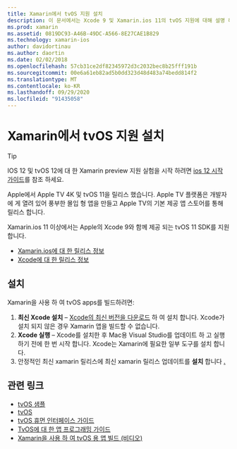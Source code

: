 ```yaml
---
title: Xamarin에서 tvOS 지원 설치
description: 이 문서에서는 Xcode 9 및 Xamarin.ios 11의 tvOS 지원에 대해 설명 하 고 Xamarin을 사용 하 여 tvOS 앱을 개발 하도록 설정 하는 방법에 대 한 간략 한 지침을 제공 합니다.
ms.prod: xamarin
ms.assetid: 0819DC93-A46B-49DC-A566-8E27CAE1B829
ms.technology: xamarin-ios
author: davidortinau
ms.author: daortin
ms.date: 02/02/2018
ms.openlocfilehash: 57cb31ce2df82345972d3c2032bec8b25fff191b
ms.sourcegitcommit: 00e6a61eb82ad5b0dd323d48d483a74bedd814f2
ms.translationtype: MT
ms.contentlocale: ko-KR
ms.lasthandoff: 09/29/2020
ms.locfileid: "91435058"
---
```

# <a name="installing-tvos-support-in-xamarin"></a>Xamarin에서 tvOS 지원 설치

> [!TIP]
> IOS 12 및 tvOS 12에 대 한 Xamarin preview 지원 실험을 시작 하려면 [ios 12 시작 가이드](~/ios/platform/introduction-to-ios12/get-started.md)를 참조 하세요.

Apple에서 Apple TV 4K 및 tvOS 11을 릴리스 했습니다. Apple TV 플랫폼은 개발자에 게 열려 있어 풍부한 몰입 형 앱을 만들고 Apple TV의 기본 제공 앱 스토어를 통해 릴리스 합니다.

Xamarin.ios 11 이상에서는 Apple의 Xcode 9와 함께 제공 되는 tvOS 11 SDK를 지원 합니다.

- [Xamarin.ios에 대 한 릴리스 정보](/xamarin/ios/release-notes/)
- [Xcode에 대 한 릴리스 정보](https://developer.apple.com/library/content/releasenotes/DeveloperTools/RN-Xcode/Chapters/Introduction.html#//apple_ref/doc/uid/TP40001051-CH1-SW876)

## <a name="installation"></a>설치

Xamarin을 사용 하 여 tvOS apps를 빌드하려면:

1. **최신 Xcode 설치** – [Xcode의 최신 버전을 다운로드](https://developer.apple.com/xcode/download/) 하 여 설치 합니다. Xcode가 설치 되지 않은 경우 Xamarin 앱을 빌드할 수 없습니다. 
2. **Xcode 실행** – Xcode를 설치한 후 Mac용 Visual Studio를 업데이트 하 고 실행 하기 전에 한 번 시작 합니다. Xcode는 Xamarin에 필요한 일부 도구를 설치 합니다.
3. 안정적인 최신 xamarin 릴리스에 최신 xamarin 릴리스 업데이트를 **설치** 합니다 [.](https://github.com/xamarin/recipes/tree/master/Recipes/cross-platform/ide/change_updates_channel)

## <a name="related-links"></a>관련 링크

- [tvOS 샘플](/samples/browse/?products=xamarin&term=Xamarin.iOS%2btvOS)
- [tvOS](https://developer.apple.com/tvos/)
- [tvOS 휴먼 인터페이스 가이드](https://developer.apple.com/tvos/human-interface-guidelines/)
- [TvOS에 대 한 앱 프로그래밍 가이드](https://developer.apple.com/library/prerelease/tvos/documentation/General/Conceptual/AppleTV_PG/)
- [Xamarin을 사용 하 여 tvOS 용 앱 빌드 (비디오)](https://university.xamarin.com/lightninglectures/tvos-with-xamarin)